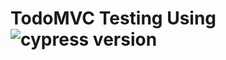 # TodoMVC Testing Using ![cypress version](https://img.shields.io/badge/cypress-10.6.0-brightgreen)
